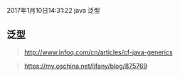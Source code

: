 2017年1月10日14:31:22
java 泛型
## 泛型
>http://www.infoq.com/cn/articles/cf-java-generics

>https://my.oschina.net/lifany/blog/875769
